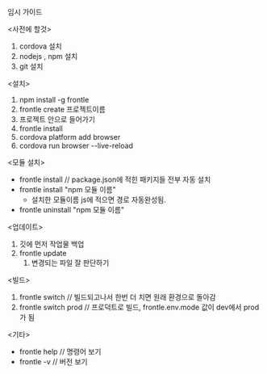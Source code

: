 임시 가이드

<사전에 할것>
1. cordova 설치
2. nodejs , npm 설치
3. git 설치

<설치> 
1. npm install -g frontle
2. frontle create 프로젝트이름
3. 프로젝트 안으로 들어가기
4. frontle install
5. cordova platform add browser
6. cordova run browser --live-reload

<모듈 설치>
- frontle install // package.json에 적힌 패키지들 전부 자동 설치
- frontle install "npm 모듈 이름"
    - 설치한 모듈이름 js에 적으면 경로 자동완성됨.
- frontle uninstall "npm 모듈 이름"

<업데이트>
1. 깃에 먼저 작업물 백업
2. frontle update
   1. 변경되는 파일 잘 판단하기

<빌드>
1. frontle switch // 빌드되고나서 한번 더 치면 원래 환경으로 돌아감
2. frontle switch prod // 프로덕트로 빌드, frontle.env.mode 값이 dev에서 prod가 됨

<기타>
- frontle help // 명령어 보기
- frontle -v // 버전 보기